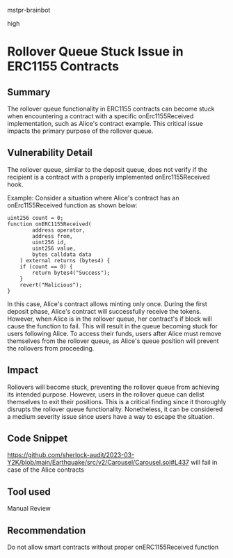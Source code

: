 mstpr-brainbot

high

# Rollover Queue Stuck Issue in ERC1155 Contracts

## Summary
The rollover queue functionality in ERC1155 contracts can become stuck when encountering a contract with a specific onErc1155Received implementation, such as Alice's contract example. This critical issue impacts the primary purpose of the rollover queue.
## Vulnerability Detail
The rollover queue, similar to the deposit queue, does not verify if the recipient is a contract with a properly implemented onErc1155Received hook.

Example:
Consider a situation where Alice's contract has an onErc1155Received function as shown below:

```solidity
uint256 count = 0;
function onERC1155Received(
        address operator,
        address from,
        uint256 id,
        uint256 value,
        bytes calldata data
    ) external returns (bytes4) {
    if (count == 0) {
        return bytes4("Success");
    }
    revert("Malicious"); 
}
```

In this case, Alice's contract allows minting only once. During the first deposit phase, Alice's contract will successfully receive the tokens. However, when Alice is in the rollover queue, her contract's if block will cause the function to fail. This will result in the queue becoming stuck for users following Alice. To access their funds, users after Alice must remove themselves from the rollover queue, as Alice's queue position will prevent the rollovers from proceeding.
## Impact
Rollovers will become stuck, preventing the rollover queue from achieving its intended purpose. However, users in the rollover queue can delist themselves to exit their positions. This is a critical finding since it thoroughly disrupts the rollover queue functionality. Nonetheless, it can be considered a medium severity issue since users have a way to escape the situation.
## Code Snippet
https://github.com/sherlock-audit/2023-03-Y2K/blob/main/Earthquake/src/v2/Carousel/Carousel.sol#L437
will fail in case of the Alice contracts 
## Tool used

Manual Review

## Recommendation
Do not allow smart contracts without proper onERC1155Received function 